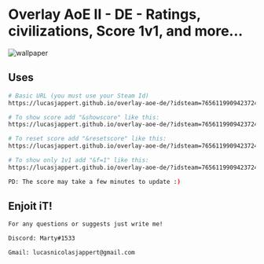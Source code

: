 # Overlay AoE II - DE - Ratings, civilizations, Score 1v1, and more...

![wallpaper](http://url/to/img.png)

## Uses


```bash
# Basic URL (you must use your Steam Id)
https://lucasjappert.github.io/overlay-aoe-de/?idsteam=76561199094237242

# To show score add "&showscore" like this:
https://lucasjappert.github.io/overlay-aoe-de/?idsteam=76561199094237242&showscore

# To reset score add "&resetscore" like this:
https://lucasjappert.github.io/overlay-aoe-de/?idsteam=76561199094237242&showscore&resetscore

# To show only 1v1 add "&f=1" like this:
https://lucasjappert.github.io/overlay-aoe-de/?idsteam=76561199094237242&showscore&resetscore

PD: The score may take a few minutes to update :)
```

## Enjoit iT!

```bash
For any questions or suggests just write me!

Discord: Marty#1533

Gmail: lucasnicolasjappert@gmail.com
```

